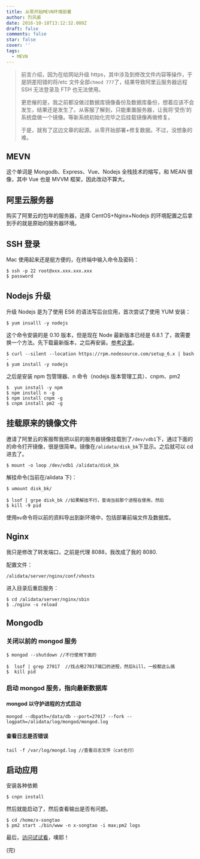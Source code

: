 ```yaml
---
title: 从零开始MEVN环境部署
author: 烈风裘
date: 2016-10-18T13:12:32.000Z
draft: false
comments: false
star: false
cover: ''
tags: 
  - MEVN
---
```


> 前言介绍，因为在给网站升级 https，其中涉及到修改文件内容等操作，于是阴差阳错的将/etc 文件全部`chmod 777`了，结果导致阿里云服务器远程 SSH 无法登录及 FTP 也无法使用。
>
> 更悲催的是，我之前都没做过数据库镜像备份及数据库备份，想着应该不会发生，结果还是发生了。从客服了解到，只能重置服务器，让我将‘受伤’的系统盘做一个镜像。等新系统初始化完毕之后挂载镜像再做修复。
>
> 于是，就有了这边文章的起源。从零开始部署+修复数据。不过，没想象的难。

## MEVN

这个单词是 Mongodb、Express、Vue、Nodejs 全栈技术的缩写，和 MEAN 很像，其中 Vue 也是 MVVM 框架，因此改动不算大。

## 阿里云服务器

购买了阿里云的包年的服务器，选择 CentOS+Nginx+Nodejs 的环境配置之后拿到手的就是原始的服务器环境。

## SSH 登录

Mac 使用起来还是挺方便的，在终端中输入命令及密码：

```
$ ssh -p 22 root@xxx.xxx.xxx.xxx
$ password
```

## Nodejs 升级

升级 Nodejs 是为了使用 ES6 的语法写后台应用，首次尝试了使用 YUM 安装：

```
$ yum insalll -y nodejs
```

这个命令安装的是 0.10 版本，但是现在 Node 最新版本已经是 6.8.1 了，故需要换一个方法。先下载最新版本，之后再安装。[参考这里](http://jingyan.baidu.com/article/dca1fa6f48f478f1a5405272.html)。

```
$ curl --silent --location https://rpm.nodesource.com/setup_6.x | bash -
$ yum install -y nodejs
```

之后是安装 npm 包管理器、n 命令（nodejs 版本管理工具）、cnpm、pm2

```
$  yun install -y npm
$ npm install n -g
$ npm install cnpm -g
$ cnpm install pm2 -g
```

## 挂载原来的镜像文件

邀请了阿里云的客服帮我把以前的服务器镜像挂载到了`/dev/vdb1`下，通过下面的的命令打开镜像，很是很简单。镜像在`/alidata/disk_bk`下显示。之后就可以 cd 进去了。

```
$ mount -o loop /dev/vdb1 /alidata/disk_bk
```

解挂命令(当前在/alidata 下)：

```
$ umount disk_bk/

$ lsof | grpe disk_bk //如果解挂不行，查询当前那个进程在使用，然后
$ kill -9 pid
```

使用`mv`命令将以前的资料导出到新环境中，包括部署前端文件及数据库。

## Nginx

我只是修改了转发端口，之前是代理 8088，我改成了我的 8080.

配置文件：

```
/alidata/server/nginx/conf/vhosts
```

进入目录后重启服务：

```
$ cd /alidata/server/nginx/sbin
$ ./nginx -s reload
```

## Mongodb

### 关闭以前的 mongod 服务

```
$ mongod --shutdown //不行使用下面的

$  lsof | grep 27017  //找占用27017端口的进程，然后kill，一般都这么搞
$  kill pid
```

### 启动 mongod 服务，指向最新数据库

#### mongod 以守护进程的方式启动

```
mongod --dbpath=/data/db --port=27017 --fork --logpath=/alidata/log/mongod/mongod.log
```

#### 查看日志是否错误

```
tail -f /var/log/mongd.log //查看日志文件（cat也行）
```

## 启动应用

安装各种依赖

```
$ cnpn install
```

然后就能启动了，然后查看输出是否有问题。

```
$ cd /home/x-songtao
$ pm2 start ./bin/www -n x-songtao -i max;pm2 logs
```

最后，[访问试试看](xiangsongtao.com)，噢耶！

(完)
